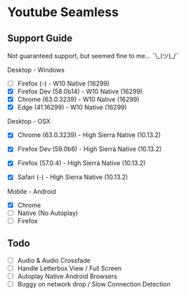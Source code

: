 # Youtube Seamless

## Support Guide
Not guaranteed support, but seemed fine to me... ¯\\\_(ツ)\_/¯

Desktop - Windows
- [ ] Firefox     (-)         - W10 Native (16299)
- [x] Firefox Dev (58.0b14)   - W10 Native (16299)
- [x] Chrome      (63.0.3239) - W10 Native (16299)
- [x] Edge        (41.16299)  - W10 Native (16299)

Desktop - OSX
- [x] Chrome      (63.0.3239) - High Sierra Native (10.13.2)
- [x] Firefox Dev (59.0b6)    - High Sierra Native (10.13.2)
- [x] Firefox     (57.0.4)    - High Sierra Native (10.13.2)
- [x] Safari      (-)         - High Sierra Native (10.13.2)


Mobile - Android
- [x] Chrome
- [ ] Native (No Autoplay)
- [ ] Firefox

## Todo
- [ ] Audio & Audio Crossfade
- [ ] Handle Letterbox View / Full Screen
- [ ] Autoplay Native Android Browsers
- [ ] Buggy on network drop / Slow Connection Detection
